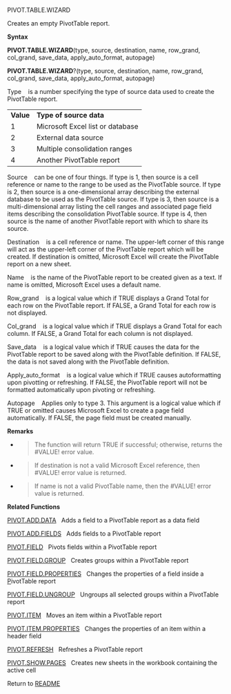 PIVOT.TABLE.WIZARD

Creates an empty PivotTable report.

**Syntax**

**PIVOT.TABLE.WIZARD**(type, source, destination, name, row\_grand,
col\_grand, save\_data, apply\_auto\_format, autopage)

**PIVOT.TABLE.WIZARD**?(type, source, destination, name, row\_grand,
col\_grand, save\_data, apply\_auto\_format, autopage)

Type    is a number specifying the type of source data used to create
the PivotTable report.

|           |                                  |
| --------- | -------------------------------- |
| **Value** | **Type of source data**          |
| 1         | Microsoft Excel list or database |
| 2         | External data source             |
| 3         | Multiple consolidation ranges    |
| 4         | Another PivotTable report        |

Source    can be one of four things. If type is 1, then source is a cell
reference or name to the range to be used as the PivotTable source. If
type is 2, then source is a one-dimensional array describing the
external database to be used as the PivotTable source. If type is 3,
then source is a multi-dimensional array listing the cell ranges and
associated page field items describing the consolidation PivotTable
source. If type is 4, then source is the name of another PivotTable
report with which to share its source.

Destination    is a cell reference or name. The upper-left corner of
this range will act as the upper-left corner of the PivotTable report
which will be created. If destination is omitted, Microsoft Excel will
create the PivotTable report on a new sheet.

Name    is the name of the PivotTable report to be created given as a
text. If name is omitted, Microsoft Excel uses a default name.

Row\_grand    is a logical value which if TRUE displays a Grand Total
for each row on the PivotTable report. If FALSE, a Grand Total for each
row is not displayed.

Col\_grand    is a logical value which if TRUE displays a Grand Total
for each column. If FALSE, a Grand Total for each column is not
displayed.

Save\_data    is a logical value which if TRUE causes the data for the
PivotTable report to be saved along with the PivotTable definition. If
FALSE, the data is not saved along with the PivotTable definition.

Apply\_auto\_format    is a logical value which if TRUE causes
autoformatting upon pivotting or refreshing. If FALSE, the PivotTable
report will not be formatted automatically upon pivoting or refreshing.

Autopage    Applies only to type 3. This argument is a logical value
which if TRUE or omitted causes Microsoft Excel to create a page field
automatically. If FALSE, the page field must be created manually.

**Remarks**

  - > The function will return TRUE if successful; otherwise, returns
    > the \#VALUE\! error value.

  - > If destination is not a valid Microsoft Excel reference, then
    > \#VALUE\! error value is returned.

  - > If name is not a valid PivotTable name, then the \#VALUE\! error
    > value is returned.

**Related Functions**

[PIVOT.ADD.DATA](PIVOT.ADD.DATA.md)   Adds a field to a PivotTable report as a data field

[PIVOT.ADD.FIELDS](PIVOT.ADD.FIELDS.md)   Adds fields to a PivotTable report

[PIVOT.FIELD](PIVOT.FIELD.md)   Pivots fields within a PivotTable report

[PIVOT.FIELD.GROUP](PIVOT.FIELD.GROUP.md)   Creates groups within a PivotTable report

[PIVOT.FIELD.PROPERTIES](PIVOT.FIELD.PROPERTIES.md)   Changes the properties of a field inside a
[P](P.md)ivotTable report

[PIVOT.FIELD.UNGROUP](PIVOT.FIELD.UNGROUP.md)   Ungroups all selected groups within a PivotTable
report

[PIVOT.ITEM](PIVOT.ITEM.md)   Moves an item within a PivotTable report

[PIVOT.ITEM.PROPERTIES](PIVOT.ITEM.PROPERTIES.md)   Changes the properties of an item within a
header field

[PIVOT.REFRESH](PIVOT.REFRESH.md)   Refreshes a PivotTable report

[PIVOT.SHOW.PAGES](PIVOT.SHOW.PAGES.md)   Creates new sheets in the workbook containing the
active cell



Return to [README](README.md)

